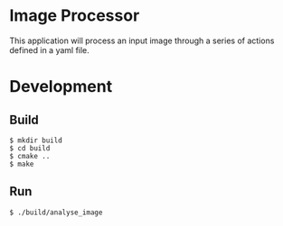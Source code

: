 # Image Processor

This application will process an input image through a series of actions defined in a yaml file. 

# Development

## Build

	$ mkdir build
	$ cd build
	$ cmake ..
	$ make

## Run

    $ ./build/analyse_image


